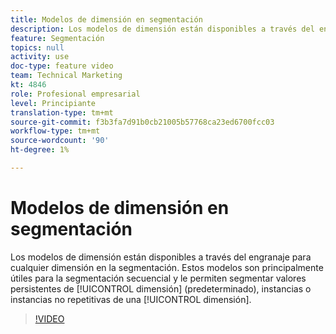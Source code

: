 ```yaml
---
title: Modelos de dimensión en segmentación
description: Los modelos de dimensión están disponibles a través del engranaje para cualquier dimensión en la segmentación. Estos modelos son principalmente útiles para la segmentación secuencial y le permiten segmentar valores persistentes de una dimensión (predeterminado), instancias o instancias no repetitivas de una dimensión.
feature: Segmentación
topics: null
activity: use
doc-type: feature video
team: Technical Marketing
kt: 4846
role: Profesional empresarial
level: Principiante
translation-type: tm+mt
source-git-commit: f3b3fa7d91b0cb21005b57768ca23ed6700fcc03
workflow-type: tm+mt
source-wordcount: '90'
ht-degree: 1%

---
```



#  Modelos de dimensión en segmentación

 Los modelos de dimensión están disponibles a través del engranaje para cualquier   dimensión en la segmentación. Estos modelos son principalmente útiles para la segmentación secuencial y le permiten segmentar valores persistentes de [!UICONTROL dimensión] (predeterminado), instancias o instancias no repetitivas de una [!UICONTROL dimensión].

>[!VIDEO](https://video.tv.adobe.com/v/32958/?quality=12)

